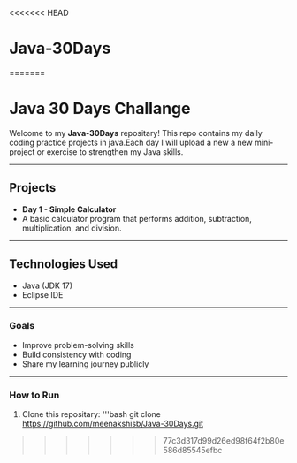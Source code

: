 <<<<<<< HEAD
# Java-30Days
=======
# Java 30 Days Challange

Welcome to my **Java-30Days** repositary!
This repo contains my daily coding practice projects in java.Each day I will upload a new a new mini-project or exercise to strengthen my Java skills.

---

## Projects

- **Day 1 - Simple Calculator**
- A basic calculator program that performs addition, subtraction, multiplication, and division.

- ---

## Technologies Used 
- Java (JDK 17)
- Eclipse IDE

- ---

### Goals
- Improve problem-solving skills
- Build consistency with coding
- Share my learning journey publicly

---

### How to Run
1. Clone this repositary:
   '''bash
   git clone https://github.com/meenakshisb/Java-30Days.git
>>>>>>> 77c3d317d99d26ed98f64f2b80e586d85545efbc
